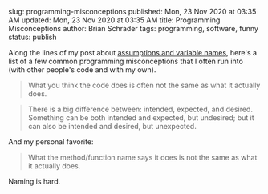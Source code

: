 slug: programming-misconceptions
published: Mon, 23 Nov 2020 at 03:35 AM
updated: Mon, 23 Nov 2020 at 03:35 AM
title: Programming Misconceptions
author: Brian Schrader
tags: programming, software, funny
status: publish

Along the lines of my post about [assumptions and variable names][1], here's a list of a few common programming misconceptions that I often run into (with other people's code and with my own).

> What you think the code does is often not the same as what it actually does.

> There is a big difference between: intended, expected, and desired. Something can be both intended and expected, but undesired; but it can also be intended and desired, but unexpected.

And my personal favorite:

> What the method/function name says it does is not the same as what it actually does.

Naming is hard.


[1]: /archive/assumptions-and-variable-names/
